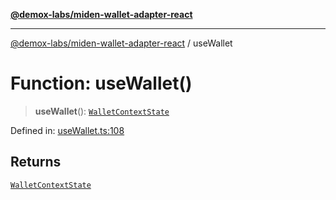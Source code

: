 [**@demox-labs/miden-wallet-adapter-react**](../README.md)

***

[@demox-labs/miden-wallet-adapter-react](../globals.md) / useWallet

# Function: useWallet()

> **useWallet**(): [`WalletContextState`](../interfaces/WalletContextState.md)

Defined in: [useWallet.ts:108](https://github.com/demox-labs/miden-wallet-adapter/blob/a795f9d3e359fa653418e9d00c02ece3d62ee138/packages/core/react/useWallet.ts#L108)

## Returns

[`WalletContextState`](../interfaces/WalletContextState.md)
